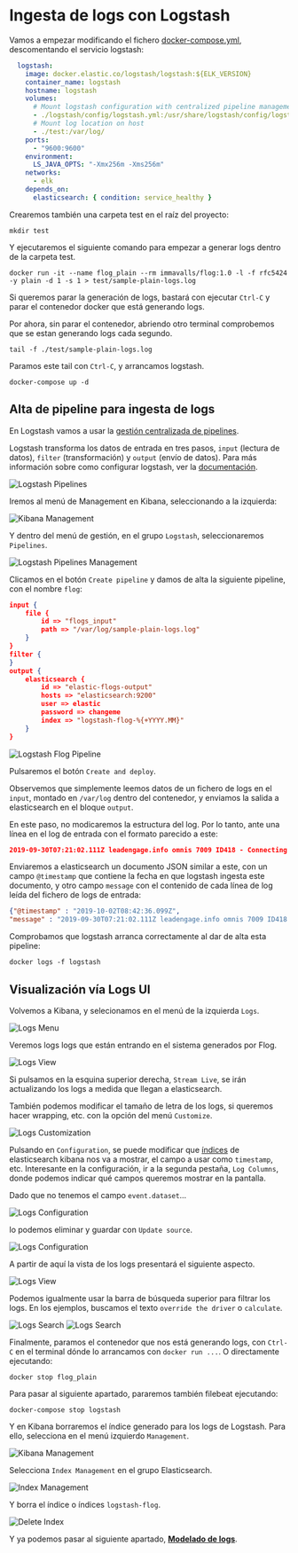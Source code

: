 # Ingesta de logs con Logstash

Vamos a empezar modificando el fichero [docker-compose.yml](../../docker-compose.yml), descomentando el servicio logstash:

```yaml
  logstash:
    image: docker.elastic.co/logstash/logstash:${ELK_VERSION}
    container_name: logstash
    hostname: logstash
    volumes:
      # Mount logstash configuration with centralized pipeline management
      - ./logstash/config/logstash.yml:/usr/share/logstash/config/logstash.yml:ro
      # Mount log location on host
      - ./test:/var/log/
    ports:
      - "9600:9600"
    environment:
      LS_JAVA_OPTS: "-Xmx256m -Xms256m"
    networks:
      - elk
    depends_on:
      elasticsearch: { condition: service_healthy }
```

Crearemos también una carpeta test en el raíz del proyecto:

```shell
mkdir test
```

Y ejecutaremos el siguiente comando para empezar a generar logs dentro de la carpeta test.

```shell
docker run -it --name flog_plain --rm immavalls/flog:1.0 -l -f rfc5424 -y plain -d 1 -s 1 > test/sample-plain-logs.log
```

Si queremos parar la generación de logs, bastará con ejecutar `Ctrl-C` y parar el contenedor docker que está generando logs.

Por ahora, sin parar el contenedor, abriendo otro terminal comprobemos que se estan generando logs cada segundo.

```
tail -f ./test/sample-plain-logs.log
```

Paramos este tail con `Ctrl-C`, y arrancamos logstash.

```shell
docker-compose up -d
```

## Alta de pipeline para ingesta de logs

En Logstash vamos a usar la [gestión centralizada de pipelines](https://www.elastic.co/guide/en/logstash/7.3/logstash-centralized-pipeline-management.html).

Logstash transforma los datos de entrada en tres pasos, `input` (lectura de datos), `filter` (transformación) y `output` (envío de datos). Para más información sobre como configurar logstash, ver la [documentación](https://www.elastic.co/guide/en/logstash/7.3/configuration.html).

![Logstash Pipelines](./img/lg-pipelines.png)

Iremos al menú de Management en Kibana, seleccionando a la izquierda:

![Kibana Management](./img/management-icon.png)

Y dentro del menú de gestión, en el grupo `Logstash`, seleccionaremos `Pipelines`.

![Logstash Pipelines Management](./img/lg-pipeline-create.png)

Clicamos en el botón `Create pipeline` y damos de alta la siguiente pipeline, con el nombre `flog`:

```json
input {
    file {
        id => "flogs_input"
        path => "/var/log/sample-plain-logs.log"
    }
}
filter {
}
output {
    elasticsearch {
        id => "elastic-flogs-output"
		hosts => "elasticsearch:9200"
		user => elastic
		password => changeme
		index => "logstash-flog-%{+YYYY.MM}"
	}
}
```

![Logstash Flog Pipeline](./img/lg-pipeline-flog.png)

Pulsaremos el botón `Create and deploy`.

Observemos que simplemente leemos datos de un fichero de logs en el `input`, montado en `/var/log` dentro del contenedor, y enviamos la salida a elasticsearch en el bloque `output`.

En este paso, no modicaremos la estructura del log. Por lo tanto, ante una línea en el log de entrada con el formato parecido a este:

```json
2019-09-30T07:21:02.111Z leadengage.info omnis 7009 ID418 - Connecting the microchip won't do anything, we need to override the auxiliary PNG protocol!
```

Enviaremos a elasticsearch un documento JSON similar a este, con un campo `@timestamp` que contiene la fecha en que logstash ingesta este documento, y otro campo `message` con el contenido de cada línea de log leída del fichero de logs de entrada:

```json
{"@timestamp" : "2019-10-02T08:42:36.099Z",
"message" : "2019-09-30T07:21:02.111Z leadengage.info omnis 7009 ID418 - Connecting the microchip won't do anything, we need to override the auxiliary PNG protocol!"}
```

Comprobamos que logstash arranca correctamente al dar de alta esta pipeline:

```shell
docker logs -f logstash
```

## Visualización vía Logs UI

Volvemos a Kibana, y selecionamos en el menú de la izquierda `Logs`.

![Logs Menu](./img/logs-icon.png)

Veremos logs logs que están entrando en el sistema generados por Flog.

![Logs View](./img/logs-view.png)

Si pulsamos en la esquina superior derecha, `Stream Live`, se irán actualizando los logs a medida que llegan a elasticsearch.

También podemos modificar el tamaño de letra de los logs, si queremos hacer wrapping, etc. con la opción del menú `Customize`.

![Logs Customization](./img/logs-view-custom.png)

Pulsando en `Configuration`, se puede modificar que [índices](https://www.elastic.co/guide/en/elasticsearch/reference/6.2/_basic_concepts.html#_index) de elasticsearch kibana nos va a mostrar, el campo a usar como `timestamp`, etc. Interesante en la configuración, ir a la segunda pestaña, `Log Columns`, donde podemos indicar qué campos queremos mostrar en la pantalla.

Dado que no tenemos el campo `event.dataset`...

![Logs Configuration](./img/logs-view-config-1.png)

lo podemos eliminar y guardar con `Update source`.

![Logs Configuration](./img/logs-view-config-2.png)

A partir de aquí la vista de los logs presentará el siguiente aspecto.

![Logs View](./img/logs-view-2.png)

Podemos igualmente usar la barra de búsqueda superior para filtrar los logs. En los ejemplos, buscamos el texto `override the driver` o `calculate`.

![Logs Search](./img/logs-view-search-1.png)
![Logs Search](./img/logs-view-search-2.png)

Finalmente, paramos el contenedor que nos está generando logs, con `Ctrl-C` en el terminal dónde lo arrancamos con `docker run ...`. O directamente ejecutando:

```shell
docker stop flog_plain
```

Para pasar al siguiente apartado, pararemos también filebeat ejecutando:

```shell
docker-compose stop logstash
```

Y en Kibana borraremos el índice generado para los logs de Logstash. Para ello, selecciona en el menú izquierdo `Management`.

![Kibana Management](./img/management-icon.png)

Selecciona `Index Management` en el grupo Elasticsearch.

![Index Management](./img/index-management.png)

Y borra el índice o índices `logstash-flog`.

![Delete Index](./img/delete-logstash.png)

Y ya podemos pasar al siguiente apartado, **[Modelado de logs](../paso03/README.md)**.
